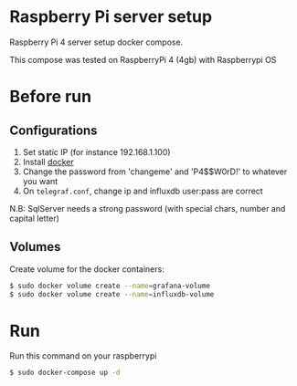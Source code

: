 # Raspberry Pi server setup

Raspberry Pi 4 server setup docker compose.

This compose was tested on RaspberryPi 4 (4gb) with Raspberrypi OS

# Before run

## Configurations

1. Set static IP (for instance 192.168.1.100)
2. Install [docker](https://docs.docker.com/engine/install/debian/)
3. Change the password from 'changeme' and 'P4\$\$W0rD!' to whatever you want
4. On `telegraf.conf`, change ip and influxdb user:pass are correct

N.B: SqlServer needs a strong password (with special chars, number and capital letter)

## Volumes

Create volume for the docker containers:

```bash
$ sudo docker volume create --name=grafana-volume
$ sudo docker volume create --name=influxdb-volume
```

# Run

Run this command on your raspberrypi

```bash
$ sudo docker-compose up -d
```
